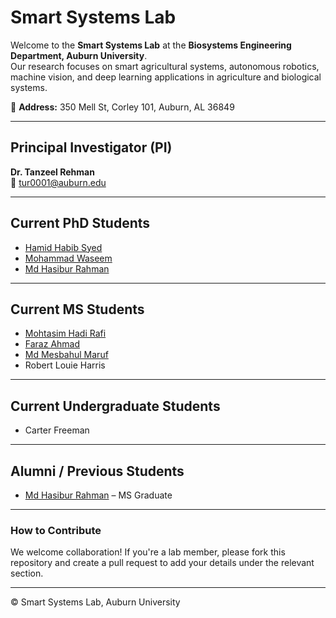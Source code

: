 # Smart Systems Lab

Welcome to the **Smart Systems Lab** at the **Biosystems Engineering Department, Auburn University**.  
Our research focuses on smart agricultural systems, autonomous robotics, machine vision, and deep learning applications in agriculture and biological systems.

📍 **Address:** 350 Mell St, Corley 101, Auburn, AL 36849  

---

## Principal Investigator (PI)

**Dr. Tanzeel Rehman**  
📧 [tur0001@auburn.edu](mailto:tur0001@auburn.edu)  

---

## Current PhD Students

- [Hamid Habib Syed](https://github.com/HamidSyed298)  
- [Mohammad Waseem](https://github.com/mzw0147)  
- [Md Hasibur Rahman](https://github.com/hasiburniloy)  

---

## Current MS Students

- [Mohtasim Hadi Rafi](https://github.com/mohtasimhadi)  
- [Faraz Ahmad](https://github.com/its-faraz)  
- [Md Mesbahul Maruf](https://github.com/meshruf)  
- Robert Louie Harris  

---

## Current Undergraduate Students

- Carter Freeman  

---

## Alumni / Previous Students

- [Md Hasibur Rahman](https://github.com/hasiburniloy) – MS Graduate  

---

### How to Contribute
We welcome collaboration! If you're a lab member, please fork this repository and create a pull request to add your details under the relevant section.

---

© Smart Systems Lab, Auburn University
